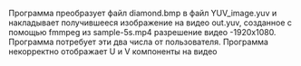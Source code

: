 Программа преобразует файл diamond.bmp в файл YUV_image.yuv и накладывает получившееся изображение на видео out.yuv, созданное с помощью fmmpeg из sample-5s.mp4
разрешение видео -1920x1080.
Программа потребует эти два числа от пользователя.
Программа некорректно отображает U и V компоненты на видео
